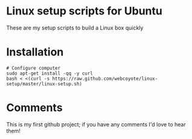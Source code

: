 Linux setup scripts for Ubuntu
=================================

These are my setup scripts to build a Linux box quickly


Installation
=====================

	# Configure computer
	sudo apt-get install -qq -y curl
	bash < <(curl -s https://raw.github.com/webcoyote/linux-setup/master/linux-setup.sh)

Comments
========

This is my first github project; if you have any comments I'd love to hear them!
